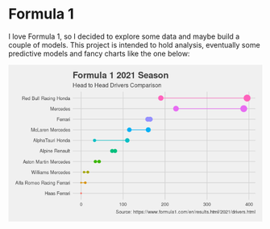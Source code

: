 # Formula 1

I love Formula 1, so I decided to explore some data and maybe build a couple of
models. This project is intended to hold analysis, eventually some predictive
models and fancy charts like the one below:

![Head to Head Drivers Comparison Chart](./sample_chart.png)
